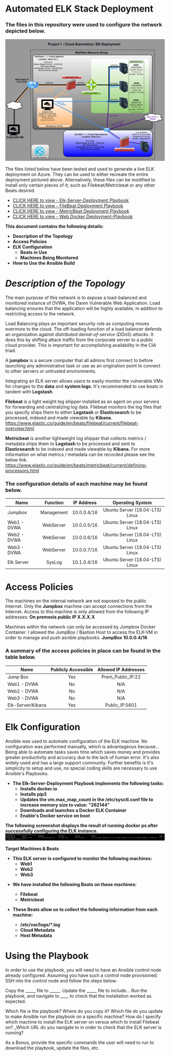 # **Automated ELK Stack Deployment**

### **The files in this repository were used to configure the network depicted below.**

![alt text](https://github.com/IrishLuck1/CyberSec/blob/main/Diagrams/Elk-Stack-Project-Diagram.png)

The files listed below have been tested and used to generate a live ELK deployment on Azure. They can be used to either recreate the entire deployment pictured above. Alternatively, these files can be modified to install only certain pieces of it; such as Filebeat/Metricbeat or any other Beats desired.

- [CLICK HERE to view - Elk-Server-Deployment Playbook](https://github.com/IrishLuck1/CyberSec/blob/main/Ansible/elk-server-deployment.yml)
- [CLICK HERE to view - FileBeat Deployment Playbook](Ansible/filebeat-playbook.yml)
- [CLICK HERE to view - MetricBeat Deployment Playbook](https://github.com/IrishLuck1/CyberSec/blob/main/Ansible/metricbeat-playbook.yml)
- [CLICK HERE to view - Web Docker Deployment-Playbook](https://github.com/IrishLuck1/CyberSec/blob/main/Ansible/webdockerdeployment.yml)

**This document contains the following details:**
- **Description of the Topology**
- **Access Policies**
- **ELK Configuration**
    - **Beats in Use**
    - **Machines Being Monitored**
- **How to Use the Ansible Build**


# *Description of the Topology*
The main purpose of this network is to expose a load-balanced and monitored instance of DVWA, the Damn Vulnerable Web Application.
Load balancing ensures that the application will be highly available, in addition to restricting access to the network.

Load Balancing plays an important security role as computing moves evermore to the cloud. The off-loading function of a load balancer defends an organization against *distributed denial-of-service (DDoS) attacks*. It does this by shifting attack traffic from the corporate server to a public cloud provider.  This is important for accomplishing availability in the CIA triad.

A **jumpbox** is a secure computer that all admins first connect to before launching any administrative task or use as an origination point to connect to other servers or untrusted environments.

Integrating an ELK server allows users to easily monitor the vulnerable VMs for changes to the **data** and **system logs.**  It's recommended to use beats in tandem with **Logstash**.

**Filebeat** is a light weight log shipper installed as an agent on your servers for forwarding and centralizing log data.  Filebeat monitors the log files that you specify ships them to either **Logstash** or **Elasticsearch** to be processed, indexed and made viewable by **Kibana**.
https://www.elastic.co/guide/en/beats/filebeat/current/filebeat-overview.html

**Metricbeat** is another lightweight log shipper that collects metrics / metadata ships them to **Logstash** to be processed and sent to **Elasticsearch** to be indexed and made viewable by **Kibana.**  For more information on what metrics / metadata can be recorded please see the below link.
https://www.elastic.co/guide/en/beats/metricbeat/current/defining-processors.html

### **The configuration details of each machine may be found below.**
| Name             | Function          | IP Address        | Operating System                |
| -----------------|:-----------------:|:-----------------:|:-------------------------------:|
| Jumpbox          | Management        | 10.0.0.4/16       | Ubuntu Server (18.04-LTS) Linux |
| Web1 - DVWA      | WebServer         | 10.0.0.5/16       | Ubuntu Server (18.04-LTS) Linux |
| Web2 - DVWA      | WebServer         | 10.0.0.6/16       | Ubuntu Server (18.04-LTS) Linux |
| Web3 - DVWA      | WebServer         | 10.0.0.7/16       | Ubuntu Server (18.04-LTS) Linux |
| Elk Server       | SysLog            | 10.1.0.4/16       | Ubuntu Server (18.04-LTS) Linux |

# **Access Policies**
The machines on the internal network are not exposed to the public Internet.
Only the **Jumpbox** machine can accept connections from the Internet. Access to this machine is only allowed from the following IP addresses:
**On premesis public IP X.X.X.X**

Machines within the network can only be accessed by Jumpbox Docker Container.
I allowed the JumpBox / Bastion Host to access the ELK-VM in order to manage and push asnible playbooks.
**JumpBox 10.0.0.4/16**


### **A summary of the access policies in place can be found in the table below.**
| Name                | Publicly Accessible | Allowed IP Addresses    |
| --------------------|:-------------------:|:-----------------------:|
| Jump Box            | Yes                 | Prem_Public_IP:22       |
| Web1 - DVWA         | No                  | N/A                     |
| Web2 - DVWA         | No                  | N/A                     |
| Web3 - DVWA         | No                  | N/A                     |
| Elk-Server/Kibana   | Yes                 | Public_IP:5601          |


# **Elk Configuration**
Ansible was used to automate configuration of the ELK machine. No configuration was performed manually, which is advantageous because...
Being able to automate tasks saves time which saves money and provides greater productivity and accuracy due to the lack of human error. It's also widely used and has a large support community.  Further benefits is it's simplicity to setup and use, no special coding skills are necessary to use Ansible's Playbooks.


<!---TODO: In 3-5 bullets, explain the steps of the ELK installation play. E.g., install Docker; download image; etc.-->
- **The Elk-Server-Deployment Playbook implements the following tasks:**
    - **Installs docker.io**
    - **Installs pip3**
    - **Updates the vm.max_map_count in the /etc/sysctl.conf file to increase memory size to value: "262144"**
    - **Downloads and launches a Docker ELK Container**
    - **Enable's Docker service on boot**
<!---Note: The following image link needs to be updated. Replace docker_ps_output.png with the name of your screenshot image file.-->
**The following screenshot displays the result of running docker ps after successfully configuring the ELK instance.**
![alt text](https://github.com/IrishLuck1/CyberSec/blob/main/ScreenShots/ElkServerAutomation.png?raw=true)
<!---TODO: List the IP addresses of the machines you are monitoring-->
**Target Machines & Beats**
- **This ELK server is configured to monitor the following machines:**
    - **Web1**
    - **Web2**
    - **Web3**
    
<!---TODO: Specify which Beats you successfully installed-->
- **We have installed the following Beats on these machines:**
    - **Filebeat**
    - **Metricbeat**

- **These Beats allow us to collect the following information from each machine:**
    - **/etc/var/logs/*.log**
    - **Cloud Metadata**
    - **Host Metadata**

<!---TODO: In 1-2 sentences, explain what kind of data each beat collects, and provide 1 example of what you expect to see. E.g., Winlogbeat collects Windows logs, which we use to track user logon events, etc.-->



# **Using the Playbook**
In order to use the playbook, you will need to have an Ansible control node already configured. Assuming you have such a control node provisioned:
SSH into the control node and follow the steps below:

Copy the _____ file to _____.
Update the _____ file to include...
Run the playbook, and navigate to ____ to check that the installation worked as expected.

<!---TODO: Answer the following questions to fill in the blanks:-->

Which file is the playbook? Where do you copy it?
Which file do you update to make Ansible run the playbook on a specific machine? How do I specify which machine to install the ELK server on versus which to install Filebeat on?
_Which URL do you navigate to in order to check that the ELK server is running?

As a Bonus, provide the specific commands the user will need to run to download the playbook, update the files, etc.
